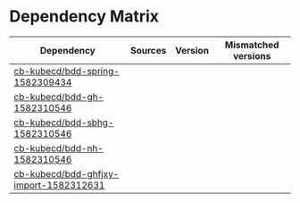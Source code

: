 # Dependency Matrix

Dependency | Sources | Version | Mismatched versions
---------- | ------- | ------- | -------------------
[cb-kubecd/bdd-spring-1582309434](https://github.com/cb-kubecd/bdd-spring-1582309434.git) |  | []() | 
[cb-kubecd/bdd-gh-1582310546](https://github.com/cb-kubecd/bdd-gh-1582310546.git) |  | []() | 
[cb-kubecd/bdd-sbhg-1582310546](https://github.com/cb-kubecd/bdd-sbhg-1582310546.git) |  | []() | 
[cb-kubecd/bdd-nh-1582310546](https://github.com/cb-kubecd/bdd-nh-1582310546.git) |  | []() | 
[cb-kubecd/bdd-ghfjxy-import-1582312631](https://github.com/cb-kubecd/bdd-ghfjxy-import-1582312631.git) |  | []() | 
